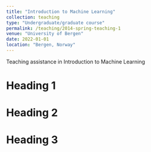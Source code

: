 ```yaml
---
title: "Introduction to Machine Learning"
collection: teaching
type: "Undergraduate/graduate course"
permalink: /teaching/2014-spring-teaching-1
venue: "University of Bergen"
date: 2022-01-01
location: "Bergen, Norway"
---
```


Teaching assistance in Introduction to Machine Learning


Heading 1
======

Heading 2
======

Heading 3
======

